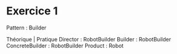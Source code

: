 # Exercice 1

Pattern : Builder

Théorique | Pratique
Director : RobotBuilder 
Builder : RobotBuilder
ConcreteBuilder : RobotBuilder
Product : Robot


